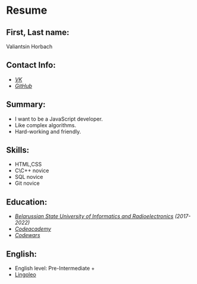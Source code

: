 # **Resume**

## First, Last name:
Valiantsin Horbach

## Contact Info:

* [*VK*](https://vk.com/id154124896)
* [*GitHub*](https://github.com/Pakertak)

## Summary:

* I want to be a JavaScript developer.
* Like complex algorithms.
* Hard-working and friendly.

## Skills:

* HTML,CSS
* C\C++ novice
* SQL novice 
* Git novice

## Education:

* *[Belarussian State University of Informatics and Radioelectronics](https://www.bsuir.by/) (2017-2022)*
* *[Codeacademy](https://www.codecademy.com)*
* *[Codewars](https://www.codewars.com)*

## English:

* English level: Pre-Intermediate +
* [Lingoleo](https://lingualeo.com)